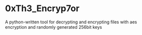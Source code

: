 # 0xTh3_Encryp7or
A python-written tool for decrypting and encrypting files with aes encryption and randomly generated 256bit keys

